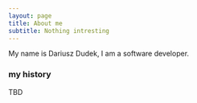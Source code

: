 ```yaml
---
layout: page
title: About me
subtitle: Nothing intresting
---
```


My name is Dariusz Dudek, I am a software developer.

### my history

TBD
